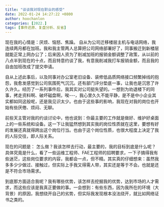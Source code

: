 ```yaml
---
title: "谈谈我对现在职业的感受"
date: 2022-01-24 14:27:22 +0800
author: hoochanlon
categories: [2022.]
tags: [事件还原、复盘分析、反省]
---
```


 现在我的心情是：厌烦、恼怒、焦躁。 自从为公司迁移楼层主机与电话网络，我连续两月都在加班。我和我主管两人总算把公司网络部署好了，同事搬迁到新楼层就能正常上网办公了；后来因人资为了削减加班的报销金额调整了政策，从以前的八点半到现在的十点，而且特意约谈了我，有意我削减我打车报销金额，而且我的自由加班改成了提交申请。
 
 自从上述此事后，以及同事对办公室老旧设备、装修低品质网络接口频繁掉线的抱怨，我愈发感觉到公司氛围死气沉沉。还有部门评分垫底一事，让我也是沉思了许久许久。经历了一系列事件后，我其实对公司挺失望的。一想到为劝退楼下的同事，拷走资料啊、破坏磁盘啊，唉---，我心里久久不能平静，是不是中小企业其实都如同这般呢，还是我见识太少。也由于这些事的影响，我现在对我的岗位也开始有些厌倦、烦闷、无聊。
 
 <!-- more -->

前些天主管对我的约谈讨论中，他也说到：你最主要的工作就是做好、维护好桌面上的一些系统和设备。这一下让我猛然想到其实我的岗位性质就在这里，要想有好的发展还真就得跨出这个岗位行当。也由于这个岗位性质，也很大程度上决定了我的人际交往，即人际关系。

现在的问题是： 怎么做？我该怎样去行动，最主要的，我的目标到底是什么呢？具体究竟是什么，看了一些运维工程师、FAE工程师的招聘要求，一下子搞得我有些迷茫，这些岗位要求的内容，我都会一点，但不精。其实真的仔细想来：虽然我多多少少做过、接触过，但实际上手我又得需人带，其实还是等于不会。也就是还是不符合市场需求。

到底那方面适合我呢？我有哪些优势，该怎样去挖掘我的优势，达到市场的人才需求，而这些应该是我真正要做的事。一会想到：有些东西，因为我所在的环境（大背景）的原因，我想绕开自己的劣势，但实际我发现根本没法绕开，就比如网络证书之类的。